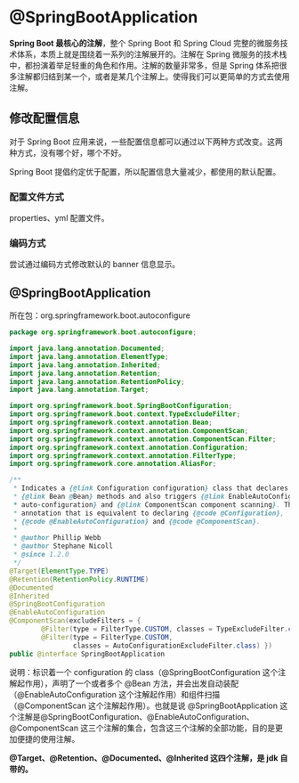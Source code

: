 # @SpringBootApplication

**Spring Boot 最核心的注解**，整个 Spring Boot 和 Spring Cloud 完整的微服务技术体系，本质上就是围绕着一系列的注解展开的。注解在 Spring 微服务的技术栈中，都扮演着举足轻重的角色和作用。注解的数量非常多，但是 Spring 体系把很多注解都归结到某一个，或者是某几个注解上。使得我们可以更简单的方式去使用注解。

## 修改配置信息

对于 Spring Boot 应用来说，一些配置信息都可以通过以下两种方式改变。这两种方式，没有哪个好，哪个不好。

Spring Boot 提倡约定优于配置，所以配置信息大量减少，都使用的默认配置。

### 配置文件方式

properties、yml 配置文件。

### 编码方式

尝试通过编码方式修改默认的 banner 信息显示。

## @SpringBootApplication

所在包：org.springframework.boot.autoconfigure

```java
package org.springframework.boot.autoconfigure;

import java.lang.annotation.Documented;
import java.lang.annotation.ElementType;
import java.lang.annotation.Inherited;
import java.lang.annotation.Retention;
import java.lang.annotation.RetentionPolicy;
import java.lang.annotation.Target;

import org.springframework.boot.SpringBootConfiguration;
import org.springframework.boot.context.TypeExcludeFilter;
import org.springframework.context.annotation.Bean;
import org.springframework.context.annotation.ComponentScan;
import org.springframework.context.annotation.ComponentScan.Filter;
import org.springframework.context.annotation.Configuration;
import org.springframework.context.annotation.FilterType;
import org.springframework.core.annotation.AliasFor;

/**
 * Indicates a {@link Configuration configuration} class that declares one or more
 * {@link Bean @Bean} methods and also triggers {@link EnableAutoConfiguration
 * auto-configuration} and {@link ComponentScan component scanning}. This is a convenience
 * annotation that is equivalent to declaring {@code @Configuration},
 * {@code @EnableAutoConfiguration} and {@code @ComponentScan}.
 *
 * @author Phillip Webb
 * @author Stephane Nicoll
 * @since 1.2.0
 */
@Target(ElementType.TYPE)
@Retention(RetentionPolicy.RUNTIME)
@Documented
@Inherited
@SpringBootConfiguration
@EnableAutoConfiguration
@ComponentScan(excludeFilters = {
		@Filter(type = FilterType.CUSTOM, classes = TypeExcludeFilter.class),
		@Filter(type = FilterType.CUSTOM,
				classes = AutoConfigurationExcludeFilter.class) })
public @interface SpringBootApplication
```

说明：标识着一个 configuration 的 class（@SpringBootConfiguration 这个注解起作用），声明了一个或者多个 @Bean 方法，并会出发自动装配（@EnableAutoConfiguration 这个注解起作用）和组件扫描（@ComponentScan 这个注解起作用）。也就是说 @SpringBootApplication 这个注解是@SpringBootConfiguration、@EnableAutoConfiguration、@ComponentScan 这三个注解的集合，包含这三个注解的全部功能，目的是更加便捷的使用注解。

**@Target、@Retention、@Documented、@Inherited 这四个注解，是 jdk 自带的。**

